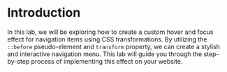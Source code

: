 # Introduction

In this lab, we will be exploring how to create a custom hover and focus effect for navigation items using CSS transformations. By utilizing the `::before` pseudo-element and `transform` property, we can create a stylish and interactive navigation menu. This lab will guide you through the step-by-step process of implementing this effect on your website.
